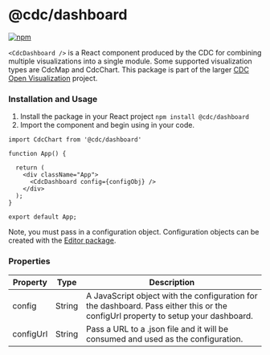 # @cdc/dashboard

[![npm](https://img.shields.io/npm/v/@cdc/dashboard)](https://www.npmjs.com/package/@cdc/dashboard)


`<CdcDashboard />` is a React component produced by the CDC for combining multiple visualizations into a single module. Some supported visualization types are CdcMap and CdcChart. This package is part of the larger [CDC Open Visualization](https://github.com/CDCgov/cdc-open-viz) project.

### Installation and Usage

1. Install the package in your React project `npm install @cdc/dashboard`
2. Import the component and begin using in your code.
```JSX
import CdcChart from '@cdc/dashboard'

function App() {

  return (
    <div className="App">
      <CdcDashboard config={configObj} />
    </div>
  );
}

export default App;
```

Note, you must pass in a configuration object. Configuration objects can be created with the [Editor package](https://github.com/CDCgov/cdc-open-viz/tree/main/packages/editor).

### Properties

| Property          | Type     | Description                                                                                                                                                                                                                                                                             |
|-------------------|----------|-----------------------------------------------------------------------------------------------------------------------------------------------------------------------------------------------------------------------------------------------------------------------------------------|
| config        | String   | A JavaScript object with the configuration for the dashboard. Pass either this or the configUrl property to setup your dashboard.                                                                                                                                                                                         |
| configUrl         | String   | Pass a URL to a .json file and it will be consumed and used as the configuration.                                                                                                                                                                                                       |